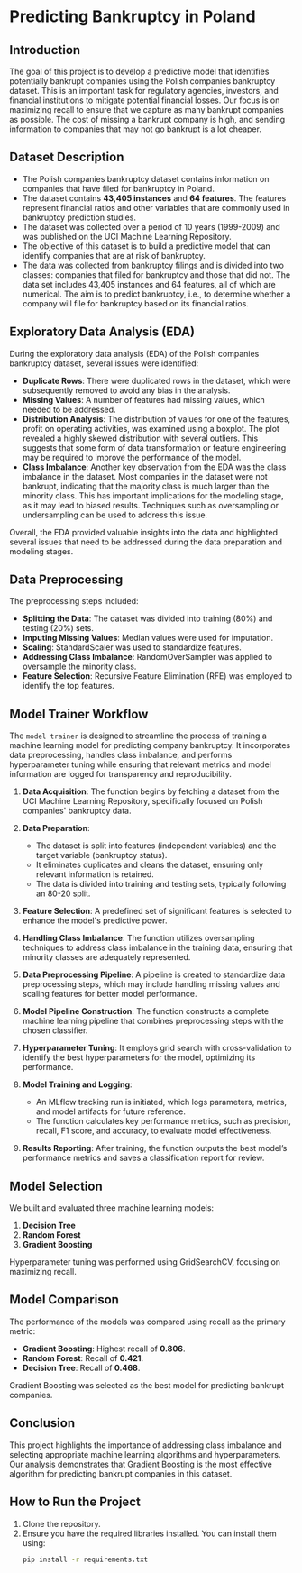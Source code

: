 # Predicting Bankruptcy in Poland

## Introduction
The goal of this project is to develop a predictive model that identifies potentially bankrupt companies using the Polish companies bankruptcy dataset. This is an important task for regulatory agencies, investors, and financial institutions to mitigate potential financial losses. Our focus is on maximizing recall to ensure that we capture as many bankrupt companies as possible. The cost of missing a bankrupt company is high, and sending
information to companies that may not go bankrupt is a lot cheaper.



## Dataset Description
- The Polish companies bankruptcy dataset contains information on companies that have filed for bankruptcy in Poland.
- The dataset contains **43,405 instances** and **64 features**. The features represent financial ratios and other variables that are commonly used in bankruptcy prediction studies.
- The dataset was collected over a period of 10 years (1999-2009) and was published on the UCI Machine Learning Repository.
- The objective of this dataset is to build a predictive model that can identify companies that are at risk of bankruptcy.
- The data was collected from bankruptcy filings and is divided into two classes: companies that filed for bankruptcy and those that did not. The data set includes 43,405 instances and 64 features, all of which are numerical. The aim is to predict bankruptcy, i.e., to determine whether a company will file for bankruptcy based on its financial ratios.

## Exploratory Data Analysis (EDA)
During the exploratory data analysis (EDA) of the Polish companies bankruptcy dataset, several issues were identified:
- **Duplicate Rows**: There were duplicated rows in the dataset, which were subsequently removed to avoid any bias in the analysis.
- **Missing Values**: A number of features had missing values, which needed to be addressed.
- **Distribution Analysis**: The distribution of values for one of the features, profit on operating activities, was examined using a boxplot. The plot revealed a highly skewed distribution with several outliers. This suggests that some form of data transformation or feature engineering may be required to improve the performance of the model.
- **Class Imbalance**: Another key observation from the EDA was the class imbalance in the dataset. Most companies in the dataset were not bankrupt, indicating that the majority class is much larger than the minority class. This has important implications for the modeling stage, as it may lead to biased results. Techniques such as oversampling or undersampling can be used to address this issue.


Overall, the EDA provided valuable insights into the data and highlighted several issues that need to be addressed during the data preparation and modeling stages.

## Data Preprocessing
The preprocessing steps included:
- **Splitting the Data**: The dataset was divided into training (80%) and testing (20%) sets.
- **Imputing Missing Values**: Median values were used for imputation.
- **Scaling**: StandardScaler was used to standardize features.
- **Addressing Class Imbalance**: RandomOverSampler was applied to oversample the minority class.
- **Feature Selection**: Recursive Feature Elimination (RFE) was employed to identify the top features.

## Model Trainer Workflow
The `model trainer` is designed to streamline the process of training a machine learning model for predicting company bankruptcy. It incorporates data preprocessing, handles class imbalance, and performs hyperparameter tuning while ensuring that relevant metrics and model information are logged for transparency and reproducibility.

1. **Data Acquisition**: The function begins by fetching a dataset from the UCI Machine Learning Repository, specifically focused on Polish companies' bankruptcy data.

2. **Data Preparation**:
   - The dataset is split into features (independent variables) and the target variable (bankruptcy status).
   - It eliminates duplicates and cleans the dataset, ensuring only relevant information is retained.
   - The data is divided into training and testing sets, typically following an 80-20 split.

3. **Feature Selection**: A predefined set of significant features is selected to enhance the model's predictive power.

4. **Handling Class Imbalance**: The function utilizes oversampling techniques to address class imbalance in the training data, ensuring that minority classes are adequately represented.

5. **Data Preprocessing Pipeline**: A pipeline is created to standardize data preprocessing steps, which may include handling missing values and scaling features for better model performance.

6. **Model Pipeline Construction**: The function constructs a complete machine learning pipeline that combines preprocessing steps with the chosen classifier.

7. **Hyperparameter Tuning**: It employs grid search with cross-validation to identify the best hyperparameters for the model, optimizing its performance.

8. **Model Training and Logging**:
   - An MLflow tracking run is initiated, which logs parameters, metrics, and model artifacts for future reference.
   - The function calculates key performance metrics, such as precision, recall, F1 score, and accuracy, to evaluate model effectiveness.

9. **Results Reporting**: After training, the function outputs the best model’s performance metrics and saves a classification report for review.


## Model Selection
We built and evaluated three machine learning models:
1. **Decision Tree**
2. **Random Forest**
3. **Gradient Boosting**

Hyperparameter tuning was performed using GridSearchCV, focusing on maximizing recall.

## Model Comparison
The performance of the models was compared using recall as the primary metric:
- **Gradient Boosting**: Highest recall of **0.806**.
- **Random Forest**: Recall of **0.421**.
- **Decision Tree**: Recall of **0.468**.

Gradient Boosting was selected as the best model for predicting bankrupt companies.

## Conclusion
This project highlights the importance of addressing class imbalance and selecting appropriate machine learning algorithms and hyperparameters. Our analysis demonstrates that Gradient Boosting is the most effective algorithm for predicting bankrupt companies in this dataset.

## How to Run the Project
1. Clone the repository.
2. Ensure you have the required libraries installed. You can install them using:
   ```bash
   pip install -r requirements.txt
